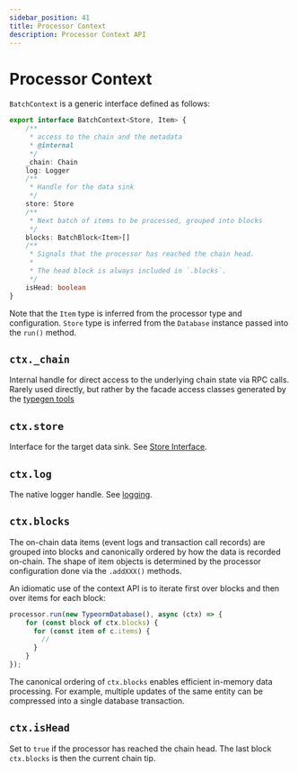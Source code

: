 ```yaml
---
sidebar_position: 41
title: Processor Context
description: Processor Context API 
---
```


# Processor Context

`BatchContext` is a generic interface defined as follows: 
```ts
export interface BatchContext<Store, Item> {
    /**
     * access to the chain and the metadata
     * @internal
     */
    _chain: Chain
    log: Logger
    /**
     * Handle for the data sink
     */
    store: Store
    /**
     * Next batch of items to be processed, grouped into blocks
     */
    blocks: BatchBlock<Item>[]
    /**
     * Signals that the processor has reached the chain head.
     *
     * The head block is always included in `.blocks`.
     */
    isHead: boolean
}
```

Note that the `Item` type is inferred from the processor type and configuration. `Store` type is inferred from the `Database` instance passed into the `run()` method.

## `ctx._chain`

Internal handle for direct access to the underlying chain state via RPC calls. Rarely used directly, but rather by the facade access classes generated by the [typegen tools](/basics/typegen)

## `ctx.store`

Interface for the target data sink. See [Store Interface](/basics/store).

## `ctx.log` 

The native logger handle. See [logging](/basics/logging).

## `ctx.blocks`

The on-chain data items (event logs and transaction call records) are grouped into blocks and canonically ordered by how the data is recorded on-chain. The shape of item objects is determined by the processor configuration done via the `.addXXX()` methods. 

An idiomatic use of the context API is to iterate first over blocks and then over items for each block:

```ts
processor.run(new TypeormDatabase(), async (ctx) => {
    for (const block of ctx.blocks) {
      for (const item of c.items) {
        //        
      }
    }
});
```
The canonical ordering of `ctx.blocks` enables efficient in-memory data processing. For example, multiple updates of the same entity can be compressed into a single database transaction.

## `ctx.isHead`

Set to `true` if the processor has reached the chain head. The last block `ctx.blocks` is then the current chain tip.
